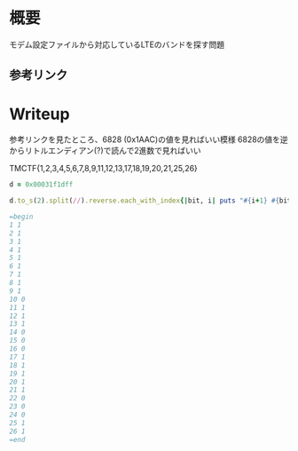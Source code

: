 # 概要
モデム設定ファイルから対応しているLTEのバンドを探す問題

## 参考リンク
[](http://blog.livedoor.jp/galaxy_lover/archives/38622700.html)

# Writeup
参考リンクを見たところ、6828 (0x1AAC)の値を見ればいい模様
6828の値を逆からリトルエンディアン(?)で読んで2進数で見ればいい

TMCTF{1,2,3,4,5,6,7,8,9,11,12,13,17,18,19,20,21,25,26}

```rb
d = 0x00031f1dff

d.to_s(2).split(//).reverse.each_with_index{|bit, i| puts "#{i+1} #{bit}"}

=begin
1 1
2 1
3 1
4 1
5 1
6 1
7 1
8 1
9 1
10 0
11 1
12 1
13 1
14 0
15 0
16 0
17 1
18 1
19 1
20 1
21 1
22 0
23 0
24 0
25 1
26 1
=end
```
